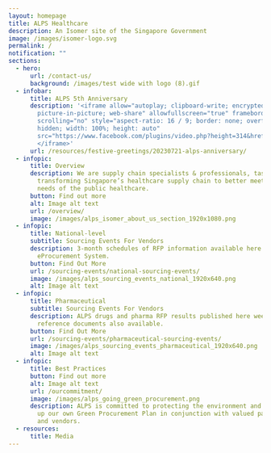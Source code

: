 ```yaml
---
layout: homepage
title: ALPS Healthcare
description: An Isomer site of the Singapore Government
image: /images/isomer-logo.svg
permalink: /
notification: ""
sections:
  - hero:
      url: /contact-us/
      background: /images/test wide with logo (8).gif
  - infobar:
      title: ALPS 5th Anniversary
      description: '<iframe allow="autoplay; clipboard-write; encrypted-media;
        picture-in-picture; web-share" allowfullscreen="true" frameborder="0"
        scrolling="no" style="aspect-ratio: 16 / 9; border: none; overflow:
        hidden; width: 100%; height: auto"
        src="https://www.facebook.com/plugins/video.php?height=314&href=https%3A%2F%2Fwww.facebook.com%2Falpshealthcaresupplychain%2Fvideos%2F3501023593558097%2F&show_text=false&width=560&t=0">
        </iframe>'
      url: /resources/festive-greetings/20230721-alps-anniversary/
  - infopic:
      title: Overview
      description: We are supply chain specialists & professionals, tasked with
        transforming Singapore’s healthcare supply chain to better meet the
        needs of the public healthcare.
      button: Find out more
      alt: Image alt text
      url: /overview/
      image: /images/alps_isomer_about_us_section_1920x1080.png
  - infopic:
      title: National-level
      subtitle: Sourcing Events For Vendors
      description: 3-month schedules of RFP information available here and on Ariba
        eProcurement System.
      button: Find Out More
      url: /sourcing-events/national-sourcing-events/
      image: /images/alps_sourcing_events_national_1920x640.png
      alt: Image alt text
  - infopic:
      title: Pharmaceutical
      subtitle: Sourcing Events For Vendors
      description: ALPS drugs and pharma RFP results published here weekly. Other
        reference documents also available.
      button: Find Out More
      url: /sourcing-events/pharmaceutical-sourcing-events/
      image: /images/alps_sourcing_events_pharmaceutical_1920x640.png
      alt: Image alt text
  - infopic:
      title: Best Practices
      button: Find out more
      alt: Image alt text
      url: /ourcommitment/
      image: /images/alps_going_green_procurement.png
      description: ALPS is committed to protecting the environment and we are drawing
        up our own Green Procurement Plan in conjunction with valued partners
        and vendors.
  - resources:
      title: Media
---
```

